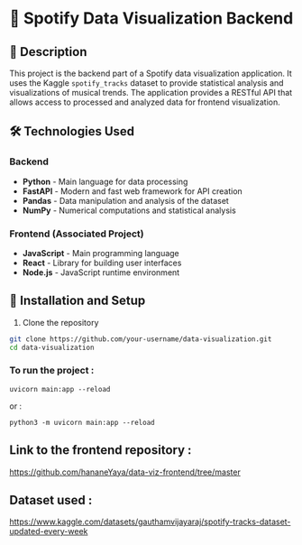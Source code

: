 
# 🎵 Spotify Data Visualization Backend

## 📝 Description
This project is the backend part of a Spotify data visualization application. It uses the Kaggle `spotify_tracks` dataset to provide statistical analysis and visualizations of musical trends. The application provides a RESTful API that allows access to processed and analyzed data for frontend visualization.

## 🛠️ Technologies Used

### Backend
- **Python** - Main language for data processing
- **FastAPI** - Modern and fast web framework for API creation
- **Pandas** - Data manipulation and analysis of the dataset
- **NumPy** - Numerical computations and statistical analysis

### Frontend (Associated Project)
- **JavaScript** - Main programming language
- **React** - Library for building user interfaces
- **Node.js** - JavaScript runtime environment

## 🚀 Installation and Setup

1. Clone the repository
```bash
git clone https://github.com/your-username/data-visualization.git
cd data-visualization

```
### To run the project :

```
uvicorn main:app --reload
```

or : 

```
python3 -m uvicorn main:app --reload
```

## Link to the frontend repository :

https://github.com/hananeYaya/data-viz-frontend/tree/master

## Dataset used :
https://www.kaggle.com/datasets/gauthamvijayaraj/spotify-tracks-dataset-updated-every-week
